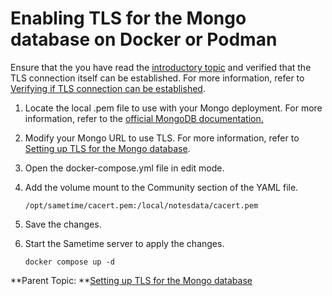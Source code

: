 # Enabling TLS for the Mongo database on Docker or Podman

Ensure that the you have read the [introductory topic](security_mongodb_tls.md) and verified that the TLS connection itself can be established. For more information, refer to [Verifying if TLS connection can be established](t_verify_tlsconnection.md).







 


1.  Locate the local .pem file to use with your Mongo deployment. For more information, refer to the [official MongoDB documentation.](https://www.mongodb.com/docs/manual/reference/connection-string/#mongodb-urioption-urioption.tlsCAFile)

2.  Modify your Mongo URL to use TLS. For more information, refer to [Setting up TLS for the Mongo database](security_mongodb_tls.md).

3.  Open the docker-compose.yml file in edit mode.

4.  Add the volume mount to the Community section of the YAML file.

    ``` {#codeblock_h5d_g32_5yb}
    /opt/sametime/cacert.pem:/local/notesdata/cacert.pem
    ```

5.  Save the changes.

6.  Start the Sametime server to apply the changes.

    ``` {#codeblock_btc_lj4_k5b}
    docker compose up -d
    
    ```


**Parent Topic:  **[Setting up TLS for the Mongo database](security_mongodb_tls.md)

